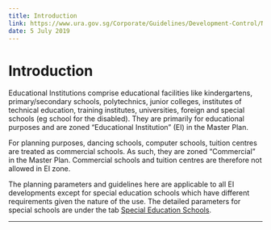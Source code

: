 ```yaml
---
title: Introduction
link: https://www.ura.gov.sg/Corporate/Guidelines/Development-Control/Non-Residential/EI/Introduction
date: 5 July 2019
---
```


# Introduction

Educational Institutions comprise educational facilities like kindergartens, primary/secondary schools, polytechnics, junior colleges, institutes of technical education, training institutes, universities, foreign and special schools (eg school for the disabled). They are primarily for educational purposes and are zoned “Educational Institution” (EI) in the Master Plan.

For planning purposes, dancing schools, computer schools, tuition centres are treated as commercial schools. As such, they are zoned “Commercial” in the Master Plan. Commercial schools and tuition centres are therefore not allowed in EI zone.

The planning parameters and guidelines here are applicable to all EI developments except for special education schools which have different requirements given the nature of the use. The detailed parameters for special schools are under the tab [Special Education Schools](https://www.ura.gov.sg/Corporate/Guidelines/Development-Control/Non-Residential/EI/Special-Education-Schools).

---


